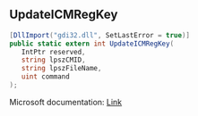 ## UpdateICMRegKey

```csharp
[DllImport("gdi32.dll", SetLastError = true)]
public static extern int UpdateICMRegKey(
   IntPtr reserved,
   string lpszCMID,
   string lpszFileName,
   uint command
);
```

Microsoft documentation: [Link](https://docs.microsoft.com/en-us/windows/win32/api/wingdi/nf-wingdi-updateicmregkeya)
